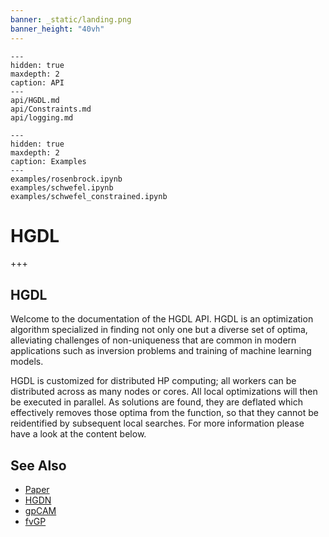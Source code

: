 ```yaml
---
banner: _static/landing.png
banner_height: "40vh"
---
```


```{toctree}
---
hidden: true
maxdepth: 2
caption: API
---
api/HGDL.md
api/Constraints.md
api/logging.md
```

```{toctree}
---
hidden: true
maxdepth: 2
caption: Examples
---
examples/rosenbrock.ipynb
examples/schwefel.ipynb
examples/schwefel_constrained.ipynb
```

# HGDL

+++

## HGDL

Welcome to the documentation of the HGDL API.
HGDL is an optimization algorithm specialized in finding not only one but a diverse set of optima,
alleviating challenges of non-uniqueness that are common in modern applications such as inversion problems
and training of machine learning models.


HGDL is customized for distributed HP computing; all workers can be distributed across as many nodes or cores.
All local optimizations will then be executed in parallel.
As solutions are found, they are deflated which effectively removes those optima from the function,
so that they cannot be reidentified by subsequent local searches. For more information please have a look at the content below.

## See Also

* [Paper](https://ieeexplore.ieee.org/abstract/document/9652812)
* [HGDN](https://www.sciencedirect.com/science/article/pii/S037704271730225X)
* [gpCAM](https://gpcam.readthedocs.io)
* [fvGP](https://fvgp.readthedocs.io)
